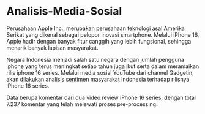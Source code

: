 # Analisis-Media-Sosial
Perusahaan Apple Inc., merupakan perusahaan teknologi asal Amerika Serikat yang dikenal sebagai pelopor inovasi smartphone. Melalui iPhone 16, Apple hadir dengan banyak fitur canggih yang lebih fungsional, sehingga menarik banyak lapisan masyarakat.

Negara Indonesia menjadi salah satu negara dengan jumlah pengguna iphone yang terus meningkat setiap tahun juga ikut serta dalam meramaikan rilis iphone 16 series. Melalui media sosial YouTube dari channel Gadgetin, akan dilakukan analisis sentimen masyarakat Indonesia terhadap rilisnya iPhone 16 series.

Data berupa komentar dari dua video review iPhone 16 series, dengan total 7.237 komentar yang telah melewati proses pre-processing.

